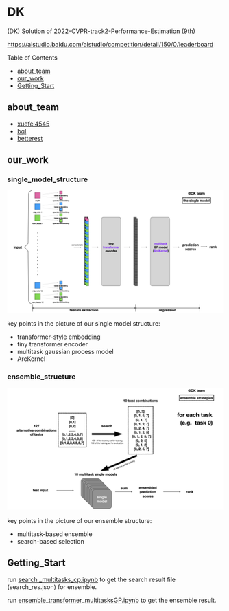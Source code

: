 # DK

(DK) Solution of 2022-CVPR-track2-Performance-Estimation (9th)

https://aistudio.baidu.com/aistudio/competition/detail/150/0/leaderboard

Table of Contents
- [about_team](#about_team)
- [our_work](#our_work)
- [Getting_Start](#Getting_Start)

## about_team
- [xuefei4545](https://github.com/xuefei4545)
- [bql](https://github.com/bql)
- [betterest](https://github.com/bebetterest)

## our_work

### single_model_structure

![alt single_model_structure](single_model_structure.jpeg)

key points in the picture of our single model structure:
- transformer-style embedding
- tiny transformer encoder
- multitask gaussian process model
- ArcKernel

### ensemble_structure

![alt ensemble_structure](ensemble_structure.jpeg)

key points in the picture of our ensemble structure:
- multitask-based ensemble
- search-based selection


## Getting_Start

run [search _multitasks_cp.ipynb](https://github.com/bebetterest/DK-Solution-of-2022-CVPR-track2-Performance-Estimation/blob/main/search%20_multitasks_cp.ipynb) to get the search result file (search_res.json) for ensemble.

run [ensemble_transformer_multitasksGP.ipynb](https://github.com/bebetterest/DK-Solution-of-2022-CVPR-track2-Performance-Estimation/blob/main/ensemble_transformer_multitasksGP.ipynb) to get the ensemble result.
